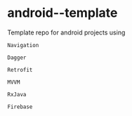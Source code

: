 # android--template

Template repo for android projects using

`Navigation`

`Dagger`

`Retrofit`

`MVVM`

`RxJava`

`Firebase`


